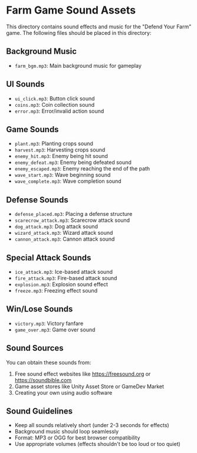 # Farm Game Sound Assets

This directory contains sound effects and music for the "Defend Your Farm" game. The following files should be placed in this directory:

## Background Music
- `farm_bgm.mp3`: Main background music for gameplay

## UI Sounds
- `ui_click.mp3`: Button click sound
- `coins.mp3`: Coin collection sound
- `error.mp3`: Error/invalid action sound

## Game Sounds  
- `plant.mp3`: Planting crops sound
- `harvest.mp3`: Harvesting crops sound
- `enemy_hit.mp3`: Enemy being hit sound
- `enemy_defeat.mp3`: Enemy being defeated sound
- `enemy_escaped.mp3`: Enemy reaching the end of the path
- `wave_start.mp3`: Wave beginning sound
- `wave_complete.mp3`: Wave completion sound

## Defense Sounds
- `defense_placed.mp3`: Placing a defense structure
- `scarecrow_attack.mp3`: Scarecrow attack sound
- `dog_attack.mp3`: Dog attack sound
- `wizard_attack.mp3`: Wizard attack sound
- `cannon_attack.mp3`: Cannon attack sound

## Special Attack Sounds
- `ice_attack.mp3`: Ice-based attack sound
- `fire_attack.mp3`: Fire-based attack sound
- `explosion.mp3`: Explosion sound effect
- `freeze.mp3`: Freezing effect sound

## Win/Lose Sounds
- `victory.mp3`: Victory fanfare
- `game_over.mp3`: Game over sound

## Sound Sources
You can obtain these sounds from:
1. Free sound effect websites like https://freesound.org or https://soundbible.com
2. Game asset stores like Unity Asset Store or GameDev Market
3. Creating your own using audio software

## Sound Guidelines
- Keep all sounds relatively short (under 2-3 seconds for effects)
- Background music should loop seamlessly
- Format: MP3 or OGG for best browser compatibility
- Use appropriate volumes (effects shouldn't be too loud or too quiet) 